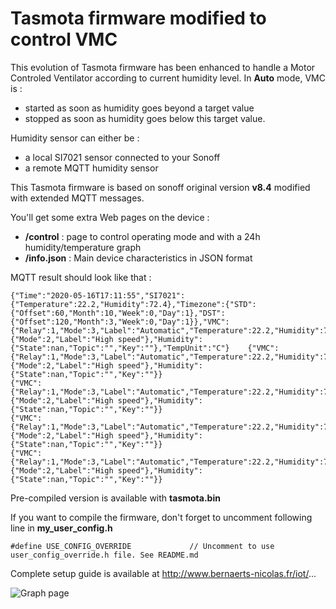 Tasmota firmware modified to control VMC
=============

This evolution of Tasmota firmware has been enhanced to handle a Motor Controled Ventilator according to current humidity level.
In **Auto** mode, VMC is :
  * started as soon as humidity goes beyond a target value
  * stopped as soon as humidity goes below this target value.

Humidity sensor can either be :
  * a local SI7021 sensor connected to your Sonoff
  * a remote MQTT humidity sensor
  
This Tasmota firmware is based on sonoff original version **v8.4** modified with extended MQTT messages.

You'll get some extra Web pages on the device :
  * **/control** : page to control operating mode and with a 24h humidity/temperature graph
  * **/info.json** : Main device characteristics in JSON format

MQTT result should look like that :

    {"Time":"2020-05-16T17:11:55","SI7021":{"Temperature":22.2,"Humidity":72.4},"Timezone":{"STD":{"Offset":60,"Month":10,"Week":0,"Day":1},"DST":{"Offset":120,"Month":3,"Week":0,"Day":1}},"VMC":{"Relay":1,"Mode":3,"Label":"Automatic","Temperature":22.2,"Humidity":72.4,"Target":60,"Threshold":2},"State":{"Mode":2,"Label":"High speed"},"Humidity":{"State":nan,"Topic":"","Key":""},"TempUnit":"C"}    {"VMC":{"Relay":1,"Mode":3,"Label":"Automatic","Temperature":22.2,"Humidity":71.5,"Target":60,"Threshold":2},"State":{"Mode":2,"Label":"High speed"},"Humidity":{"State":nan,"Topic":"","Key":""}}
    {"VMC":{"Relay":1,"Mode":3,"Label":"Automatic","Temperature":22.2,"Humidity":71.6,"Target":60,"Threshold":2},"State":{"Mode":2,"Label":"High speed"},"Humidity":{"State":nan,"Topic":"","Key":""}}
    {"VMC":{"Relay":1,"Mode":3,"Label":"Automatic","Temperature":22.2,"Humidity":71.7,"Target":60,"Threshold":2},"State":{"Mode":2,"Label":"High speed"},"Humidity":{"State":nan,"Topic":"","Key":""}}
    {"VMC":{"Relay":1,"Mode":3,"Label":"Automatic","Temperature":22.2,"Humidity":71.8,"Target":60,"Threshold":2},"State":{"Mode":2,"Label":"High speed"},"Humidity":{"State":nan,"Topic":"","Key":""}}

Pre-compiled version is available with **tasmota.bin**

If you want to compile the firmware, don't forget to uncomment following line in **my_user_config.h**

    #define USE_CONFIG_OVERRIDE             // Uncomment to use user_config_override.h file. See README.md


Complete setup guide is available at http://www.bernaerts-nicolas.fr/iot/...

![Graph page](https://raw.githubusercontent.com/NicolasBernaerts/tasmota/master/vmc/tasmota-vmc-graph.png)
